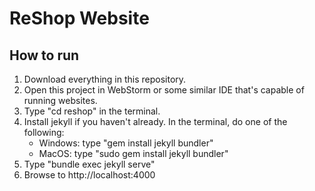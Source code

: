 # ReShop Website

## How to run
1. Download everything in this repository.
2. Open this project in WebStorm or some similar IDE that's capable of running websites.
3. Type "cd reshop" in the terminal.
4. Install jekyll if you haven't already. In the terminal, do one of the following:
   - Windows: type "gem install jekyll bundler"
   - MacOS: type "sudo gem install jekyll bundler"
5. Type "bundle exec jekyll serve"
6. Browse to http://localhost:4000
